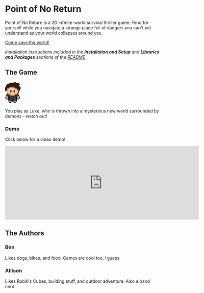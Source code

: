 # Point of No Return

Point of No Return is a 2D infinite-world survival thriller game. Fend for yourself while you navigate a strange place full of dangers you can't yet understand as your world collapses around you.

[Come save the world!](https://github.com/olincollege/point-of-no-return)

*Installation instructions included in the **Installation and Setup** and **Libraries and Packages** sections of the [README](https://github.com/olincollege/point-of-no-return/blob/main/README.md)*

## The Game
![Player](player.png)

You play as Luke, who is thrown into a mysterious new world surrounded by demons - watch out!

### Demo
Click below for a video demo!

<iframe width="632" height="240" src="https://www.youtube.com/embed/d-8AaGryPmE" title="Point of No Return Demo" frameborder="0" allow="accelerometer; autoplay; clipboard-write; encrypted-media; gyroscope; picture-in-picture" allowfullscreen></iframe>


## The Authors
### Ben
Likes dogs, bikes, and food. Games are cool too, I guess

### Allison
Likes Rubik's Cubes, building stuff, and outdoor adventure. Also a band nerd.
